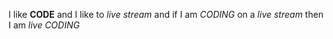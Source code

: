 I like **CODE** and I like to _live stream_ and if I am _CODING_ on a *live stream* then I am _*live CODING*_
